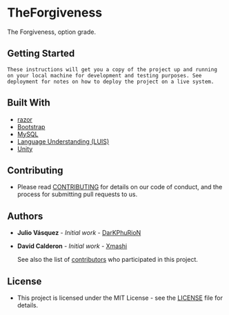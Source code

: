 # TheForgiveness
The Forgiveness, option grade.

## Getting Started

	These instructions will get you a copy of the project up and running on your local machine for development and testing purposes. See deployment for notes on how to deploy the project on a live system.


## Built With
* [razor](https://msdn.microsoft.com/en-us/magazine/mt845651.aspx)  
* [Bootstrap](https://getbootstrap.com/)
* [MySQL](https://www.mysql.com/)
* [Language Understanding (LUIS)](https://azure.microsoft.com/es-es/services/cognitive-services/language-understanding-intelligent-service/)
* [Unity](https://unity.com/es)

## Contributing

*	Please read [CONTRIBUTING](https://github.com/DarKPhuRioN/Open-support-classroom/CONTRIBUTING.md) for details on our code of conduct, and the process for submitting pull requests to us.

## Authors

* **Julio Vásquez** - *Initial work* - [DarKPhuRioN](https://github.com/DarKPhuRioN)
* **David Calderon** - *Initial work* - [Xmashi](https://github.com/xmashi)

	See also the list of [contributors](https://github.com/your/project/contributors) who participated in this project.

## License

*	This project is licensed under the MIT License - see the [LICENSE](LICENSE.md) file for details.
